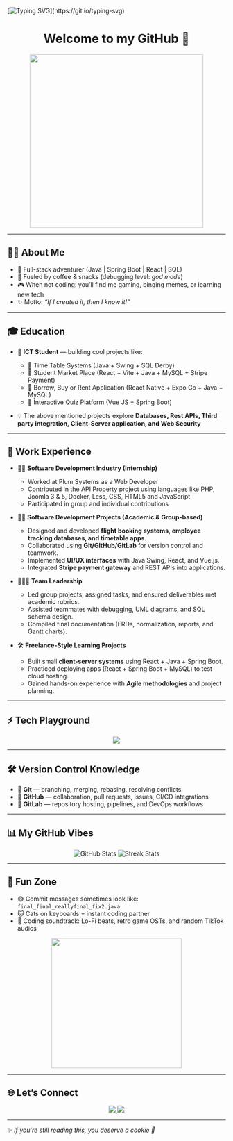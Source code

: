 <!-- Typing Animation -->
[![Typing SVG](https://readme-typing-svg.demolab.com?font=Fira+Code&pause=1000&color=00F700&width=435&lines=Hey+there!+I'm+Asanda+Ndhlela;Full+Stack+Developer+%F0%9F%9A%80;Coffee+%2B+Code+%3D+Life;Always+Learning+New+Things!)](https://git.io/typing-svg)

<!-- Banner / Header -->
<h1 align="center">Welcome to my GitHub 👋</h1>
<p align="center">
  <img src="https://media.giphy.com/media/xT9IgzoKnwFNmISR8I/giphy.gif" width="400"/>
</p>

---

## 🧑‍💻 About Me  
- 🚀 Full-stack adventurer (Java | Spring Boot | React | SQL)  
- 🍪 Fueled by coffee & snacks (debugging level: *god mode*)  
- 🎮 When not coding: you’ll find me gaming, binging memes, or learning new tech  
- ✨ Motto: *“If I created it, then I know it!”*  

---

## 🎓 Education  
- 📖 **ICT Student** — building cool projects like:  
  - 📅 Time Table Systems (Java + Swing + SQL Derby)
  - 🛒 Student Market Place (React + Vite + Java + MySQL + Stripe Payment)
  - 🛒 Borrow, Buy or Rent Application (React Native + Expo Go + Java + MySQL) 
  - 📝 Interactive Quiz Platform (Vue JS + Spring Boot)  

- 💡 The above mentioned projects explore **Databases, Rest APIs, Third party integration, Client-Server application, and Web Security**  

---

## 💼 Work Experience  
- 👨‍💻 **Software Development Industry (Internship)**
  - Worked at Plum Systems as a Web Developer
  - Contributed in the API Property project using languages like PHP, Joomla 3 & 5, Docker, Less, CSS, HTML5 and JavaScript 
  - Participated in group and individual contributions
 
- 👨‍💻 **Software Development Projects (Academic & Group-based)**  
  - Designed and developed **flight booking systems, employee tracking databases, and timetable apps**.  
  - Collaborated using **Git/GitHub/GitLab** for version control and teamwork.  
  - Implemented **UI/UX interfaces** with Java Swing, React, and Vue.js.  
  - Integrated **Stripe payment gateway** and REST APIs into applications.  

- 🧑‍🤝‍🧑 **Team Leadership**  
  - Led group projects, assigned tasks, and ensured deliverables met academic rubrics.  
  - Assisted teammates with debugging, UML diagrams, and SQL schema design.  
  - Compiled final documentation (ERDs, normalization, reports, and Gantt charts).  

- 🛠 **Freelance-Style Learning Projects**  
  - Built small **client-server systems** using React +  Java + Spring Boot.  
  - Practiced deploying apps (React + Spring Boot + MySQL) to test cloud hosting.  
  - Gained hands-on experience with **Agile methodologies** and project planning.  

---

## ⚡ Tech Playground  
<p align="center">
  <img src="https://skillicons.dev/icons?i=java,spring,react,vue,mysql,sqlite,html,css,js,git,github,postman" />
</p>

---

## 🛠 Version Control Knowledge  
- 📌 **Git** — branching, merging, rebasing, resolving conflicts  
- 📌 **GitHub** — collaboration, pull requests, issues, CI/CD integrations  
- 📌 **GitLab** — repository hosting, pipelines, and DevOps workflows  

---

## 📊 My GitHub Vibes  
<p align="center">
  <img src="https://github-readme-stats.vercel.app/api?username=AsandaNdhlela&show_icons=true&theme=tokyonight" alt="GitHub Stats" />  
  <img src="https://github-readme-streak-stats.herokuapp.com/?user=AsandaNdhlela&theme=tokyonight" alt="Streak Stats" />  
</p>

---

## 🎉 Fun Zone  
- 😅 Commit messages sometimes look like: `final_final_reallyfinal_fix2.java`  
- 🐱 Cats on keyboards = instant coding partner  
- 🎵 Coding soundtrack: Lo-Fi beats, retro game OSTs, and random TikTok audios  

<p align="center">
  <img src="https://media.giphy.com/media/LmNwrBhejkK9EFP504/giphy.gif" width="300"/>
</p>

---

## 🌐 Let’s Connect  
<p align="center">
  <a href="https://www.linkedin.com/in/asanda-ndhlela-4b300b257/" target="_blank">
    <img src="https://img.shields.io/badge/LinkedIn-blue?style=for-the-badge&logo=linkedin" />
  </a>
  <a href="mailto:asandatndhlela18@gmail.com">
    <img src="https://img.shields.io/badge/Email-D14836?style=for-the-badge&logo=gmail&logoColor=white" />
  </a>
</p>

---

✨ *If you’re still reading this, you deserve a cookie 🍪*  
